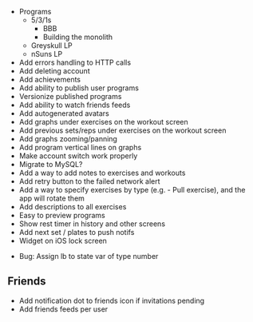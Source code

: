 - Programs
  - 5/3/1s
    - BBB
    - Building the monolith
  - Greyskull LP
  - nSuns LP
- Add errors handling to HTTP calls
- Add deleting account
- Add achievements
- Add ability to publish user programs
- Versionize published programs
- Add ability to watch friends feeds
- Add autogenerated avatars
- Add graphs under exercises on the workout screen
- Add previous sets/reps under exercises on the workout screen
- Add graphs zooming/panning
- Add program vertical lines on graphs
- Make account switch work properly
- Migrate to MySQL?
- Add a way to add notes to exercises and workouts
- Add retry button to the failed network alert
- Add a way to specify exercises by type (e.g. - Pull exercise), and the app will rotate them
- Add descriptions to all exercises
- Easy to preview programs
- Show rest timer in history and other screens
- Add next set / plates to push notifs
- Widget on iOS lock screen

* Bug:
  Assign lb to state var of type number

## Friends

- Add notification dot to friends icon if invitations pending
- Add friends feeds per user
